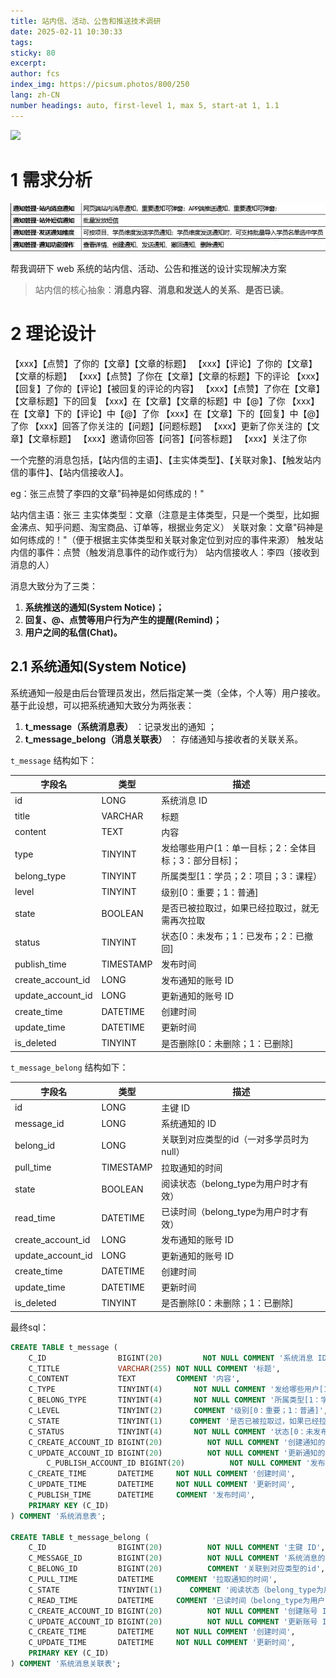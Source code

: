 ```yaml
---
title: 站内信、活动、公告和推送技术调研
date: 2025-02-11 10:30:33
tags: 
sticky: 80
excerpt: 
author: fcs
index_img: https://picsum.photos/800/250
lang: zh-CN
number headings: auto, first-level 1, max 5, start-at 1, 1.1
---
```


![](https://picsum.photos/800/250)

# 1 需求分析

 ![](https://raw.githubusercontent.com/Alleyf/PictureMap/main/blog/20250212101545278.png)

帮我调研下 web 系统的站内信、活动、公告和推送的设计实现解决方案

> 站内信的核心抽象：**消息内容**、**消息和发送人的关系**、**是否已读**。

# 2 理论设计

【xxx】【点赞】了你的【文章】【文章的标题】
【xxx】【评论】了你的【文章】【文章的标题】
【xxx】【点赞】了你在【文章】【文章的标题】下的评论
【xxx】【回复】了你的【评论】【被回复的评论的内容】
【xxx】【点赞】了你在【文章】【文章标题】下的回复
【xxx】在【文章】【文章的标题】中【@】了你
【xxx】在【文章】下的【评论】中【@】了你
【xxx】在【文章】下的【回复】中【@】了你
【xxx】回答了你关注的【问题】【问题标题】
【xxx】更新了你关注的【文章】【文章标题】
【xxx】邀请你回答【问答】【问答标题】
【xxx】关注了你

一个完整的消息包括，【站内信的主语】、【主实体类型】、【关联对象】、【触发站内信的事件】、【站内信接收人】。

eg：张三点赞了李四的文章"码神是如何练成的！"

站内信主语：张三
主实体类型：文章（注意是主体类型，只是一个类型，比如掘金沸点、知乎问题、淘宝商品、订单等，根据业务定义）
关联对象：文章"码神是如何练成的！"（便于根据主实体类型和关联对象定位到对应的事件来源）
触发站内信的事件：点赞（触发消息事件的动作或行为）
站内信接收人：李四（接收到消息的人）

消息大致分为了三类：

1. **系统推送的通知(System Notice)；**
2. **回复、@、点赞等用户行为产生的提醒(Remind)；**
3. **用户之间的私信(Chat)。**

## 2.1 系统通知(System Notice)

系统通知一般是由后台管理员发出，然后指定某一类（全体，个人等）用户接收。基于此设想，可以把系统通知大致分为两张表：

1. **t_message（系统消息表）** ：记录发出的通知 ；
2. **t_message_belong（消息关联表）** ： 存储通知与接收者的关联关系。

`t_message` 结构如下：

| 字段名               | 类型        | 描述                            |
| ----------------- | --------- | ----------------------------- |
| id                | LONG      | 系统消息 ID                       |
| title             | VARCHAR   | 标题                            |
| content           | TEXT      | 内容                            |
| type              | TINYINT   | 发给哪些用户[1：单一目标；2：全体目标；3：部分目标]； |
| belong_type       | TINYINT   | 所属类型[1：学员；2：项目；3：课程）          |
| level             | TINYINT   | 级别[0：重要；1：普通]                 |
| state             | BOOLEAN   | 是否已被拉取过，如果已经拉取过，就无需再次拉取       |
| status            | TINYINT   | 状态[0：未发布；1：已发布；2：已撤回]         |
| publish_time      | TIMESTAMP | 发布时间                          |
| create_account_id | LONG      | 发布通知的账号 ID                    |
| update_account_id | LONG      | 更新通知的账号 ID                    |
| create_time       | DATETIME  | 创建时间                          |
| update_time       | DATETIME  | 更新时间                          |
| is_deleted        | TINYINT   | 是否删除[0：未删除；1：已删除]             |

`t_message_belong` 结构如下：

| 字段名               | 类型        | 描述                       |
| ----------------- | --------- | ------------------------ |
| id                | LONG      | 主键 ID                    |
| message_id        | LONG      | 系统通知的 ID                 |
| belong_id         | LONG      | 关联到对应类型的id（一对多学员时为null）  |
| pull_time         | TIMESTAMP | 拉取通知的时间                  |
| state             | BOOLEAN   | 阅读状态（belong_type为用户时才有效） |
| read_time         | DATETIME  | 已读时间（belong_type为用户时才有效） |
| create_account_id | LONG      | 发布通知的账号 ID               |
| update_account_id | LONG      | 更新通知的账号 ID               |
| create_time       | DATETIME  | 创建时间                     |
| update_time       | DATETIME  | 更新时间                     |
| is_deleted        | TINYINT   | 是否删除[0：未删除；1：已删除]        |

最终sql：

```sql
CREATE TABLE t_message (
    C_ID                BIGINT(20)         NOT NULL COMMENT '系统消息 ID',
    C_TITLE             VARCHAR(255) NOT NULL COMMENT '标题',
    C_CONTENT           TEXT         COMMENT '内容',
    C_TYPE              TINYINT(4)       NOT NULL COMMENT '发给哪些用户[1：单一目标；2：全体目标；3：部分目标]',
    C_BELONG_TYPE       TINYINT(4)       NOT NULL COMMENT '所属类型[1：学员；2：项目；3：课程]',
    C_LEVEL             TINYINT(2)       COMMENT '级别[0：重要；1：普通]',
    C_STATE             TINYINT(1)      COMMENT '是否已被拉取过，如果已经拉取过，就无需再次拉取',
    C_STATUS            TINYINT(4)       NOT NULL COMMENT '状态[0：未发布；1：已发布；2：已撤回]',
    C_CREATE_ACCOUNT_ID BIGINT(20)          NOT NULL COMMENT '创建通知的账号 ID',
    C_UPDATE_ACCOUNT_ID BIGINT(20)          NOT NULL COMMENT '更新通知的账号 ID',
		C_PUBLISH_ACCOUNT_ID BIGINT(20)          NOT NULL COMMENT '发布通知的账号 ID',
    C_CREATE_TIME       DATETIME     NOT NULL COMMENT '创建时间',
    C_UPDATE_TIME       DATETIME     NOT NULL COMMENT '更新时间',
    C_PUBLISH_TIME      DATETIME     COMMENT '发布时间',  
    PRIMARY KEY (C_ID)
) COMMENT '系统消息表';

CREATE TABLE t_message_belong (
    C_ID                BIGINT(20)          NOT NULL COMMENT '主键 ID',
    C_MESSAGE_ID        BIGINT(20)          NOT NULL COMMENT '系统消息的 ID',
    C_BELONG_ID         BIGINT(20)          COMMENT '关联到对应类型的id',
    C_PULL_TIME         DATETIME     COMMENT '拉取通知的时间',
    C_STATE             TINYINT(1)      COMMENT '阅读状态（belong_type为用户时才有效）',
    C_READ_TIME         DATETIME     COMMENT '已读时间（belong_type为用户时才有效）',
    C_CREATE_ACCOUNT_ID BIGINT(20)          NOT NULL COMMENT '创建账号 ID',
    C_UPDATE_ACCOUNT_ID BIGINT(20)          NOT NULL COMMENT '更新账号 ID',
    C_CREATE_TIME       DATETIME     NOT NULL COMMENT '创建时间',
    C_UPDATE_TIME       DATETIME     NOT NULL COMMENT '更新时间',
    PRIMARY KEY (C_ID)
) COMMENT '系统消息关联表';
```